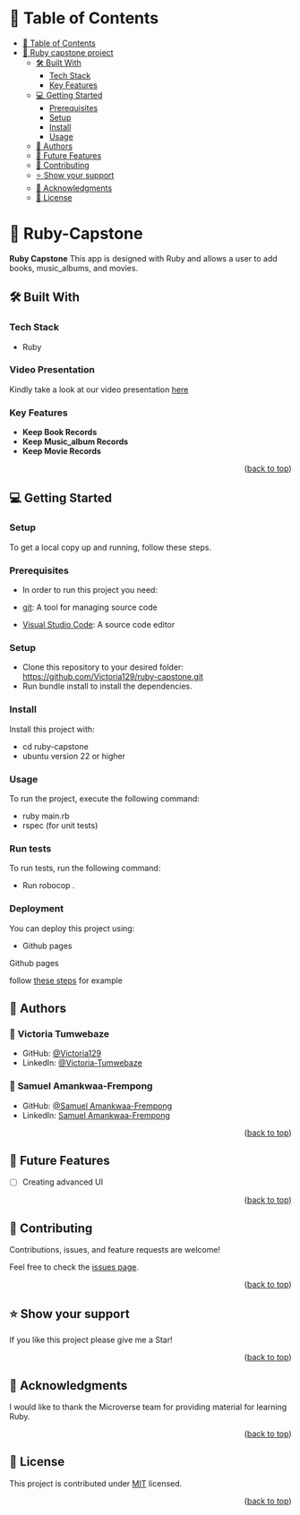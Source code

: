 # 📗 Table of Contents

- [📗 Table of Contents](#-table-of-contents)
- [📖 Ruby capstone project ](#-ruby-capstone-project)
  - [🛠 Built With ](#-built-with-)
    - [Tech Stack ](#tech-stack-)
    - [Key Features ](#key-features-)
  - [💻 Getting Started ](#-getting-started-)
    - [Prerequisites ](#prerequisites-)
    - [Setup ](#setup-)
    - [Install ](#install-)
    - [Usage ](#usage-)
  - [👥 Authors ](#-authors-)
  - [🔭 Future Features ](#-future-features-)
  - [🤝 Contributing ](#-contributing-)
  - [⭐️ Show your support ](#️-show-your-support-)
  - [🙏 Acknowledgments ](#-acknowledgments-)
  - [📝 License ](#-license-)

<!-- PROJECT DESCRIPTION -->

# 📖 Ruby-Capstone <a name="about-project"></a>

**Ruby Capstone** This app is designed with Ruby and allows a user to add books, music_albums, and movies.

## 🛠 Built With <a name="built-with"></a>
### Tech Stack <a name="tech-stack"></a>
- Ruby


### Video Presentation 
Kindly take a look at our video presentation [here](https://youtu.be/ZBpvCIPnMSo) 
<!-- Features -->

### Key Features <a name="key-features"></a>

- **Keep Book Records**
- **Keep Music_album Records**
- **Keep Movie Records**

<p align="right">(<a href="#readme-top">back to top</a>)</p>

<!-- GETTING STARTED -->
## 💻 Getting Started <a name="getting-started"></a>

### Setup <a name="setup"></a>


To get a local copy up and running, follow these steps.

### Prerequisites

- In order to run this project you need:

- [git](https://git-scm.com/downloads): A tool for managing source code
- [Visual Studio Code](https://code.visualstudio.com/): A source code editor
<!--
Example command:

```sh
 gem install rails
```
 -->

### Setup

- Clone this repository to your desired folder: https://github.com/Victoria129/ruby-capstone.git
- Run bundle install to install the dependencies.

### Install
Install this project with:

-  cd ruby-capstone
-  ubuntu version 22 or higher

### Usage
To run the project, execute the following command:

- ruby main.rb
- rspec (for unit tests)

### Run tests

To run tests, run the following command:
- Run robocop . 

<!--
Example command:

```sh
  bin/rails test test/models/article_test.rb
```
--->

### Deployment

You can deploy this project using:
- Github pages

Github pages

<p>follow <a href="https://www.w3schools.com/git/git_remote_pages.asp?remote=github">these steps</a> for example</p>
<!--
Example:

```sh

```
 -->

<p align="right">(<a href="#readme-top">back to top</a>)</p>

<!-- AUTHORS -->

## 👥 Authors <a name="authors"></a>

### 👤 **Victoria Tumwebaze**

- GitHub: [@Victoria129](https://github.com/Victoria129)
- LinkedIn: [@Victoria-Tumwebaze](https://www.linkedin.com/in/victoria-tumwebaze/)

### 👤 **Samuel Amankwaa-Frempong**

- GitHub: [@Samuel Amankwaa-Frempong](https://github.com/frempongdev)
- LinkedIn: [Samuel Amankwaa-Frempong](https://www.linkedin.com/in/frmpongdev)


<p align="right">(<a href="#readme-top">back to top</a>)</p>

<!-- FUTURE FEATURES -->

## 🔭 Future Features <a name="future-features"></a>

- [ ] Creating advanced UI

<p align="right">(<a href="#readme-top">back to top</a>)</p>

<!-- CONTRIBUTING -->

## 🤝 Contributing <a name="contributing"></a>

Contributions, issues, and feature requests are welcome!

Feel free to check the [issues page](https://github.com/Victoria129/ruby-capstone/issues).

<p align="right">(<a href="#readme-top">back to top</a>)</p>

<!-- SUPPORT -->

## ⭐️ Show your support <a name="support"></a>

If you like this project please give me a Star!

<p align="right">(<a href="#readme-top">back to top</a>)</p>

<!-- ACKNOWLEDGEMENTS -->

## 🙏 Acknowledgments <a name="acknowledgements"></a>

I would like to thank the Microverse team for providing material for learning Ruby.

<p align="right">(<a href="#readme-top">back to top</a>)</p>

<!-- LICENSE -->

## 📝 License <a name="license"></a>

This project is contributed under [MIT](./LICENSE) licensed.

<p align="right">(<a href="#readme-top">back to top</a>)</p>
